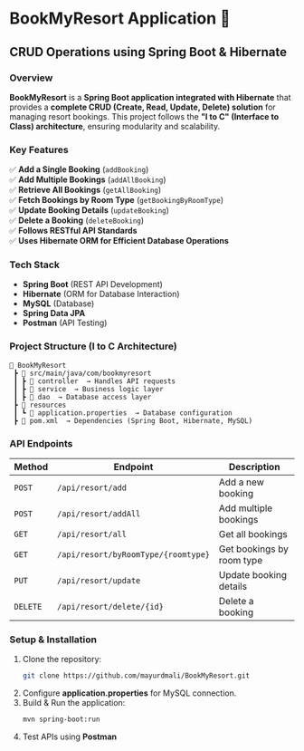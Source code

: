 # **BookMyResort Application** 🏨  

## **CRUD Operations using Spring Boot & Hibernate**  

### **Overview**  
**BookMyResort** is a **Spring Boot application integrated with Hibernate** that provides a **complete CRUD (Create, Read, Update, Delete) solution** for managing resort bookings. This project follows the **"I to C" (Interface to Class) architecture**, ensuring modularity and scalability.  

### **Key Features**  
✅ **Add a Single Booking** (`addBooking`)  
✅ **Add Multiple Bookings** (`addAllBooking`)  
✅ **Retrieve All Bookings** (`getAllBooking`)  
✅ **Fetch Bookings by Room Type** (`getBookingByRoomType`)  
✅ **Update Booking Details** (`updateBooking`)  
✅ **Delete a Booking** (`deleteBooking`)  
✅ **Follows RESTful API Standards**  
✅ **Uses Hibernate ORM for Efficient Database Operations**  

### **Tech Stack**  
- **Spring Boot** (REST API Development)  
- **Hibernate** (ORM for Database Interaction)  
- **MySQL** (Database)  
- **Spring Data JPA**  
- **Postman** (API Testing)  

### **Project Structure (I to C Architecture)**  
```
📂 BookMyResort
 ┣ 📂 src/main/java/com/bookmyresort
 ┃ ┣ 📂 controller  → Handles API requests
 ┃ ┣ 📂 service  → Business logic layer
 ┃ ┣ 📂 dao  → Database access layer
 ┣ 📂 resources
 ┃ ┗ 📜 application.properties  → Database configuration
 ┣ 📜 pom.xml  → Dependencies (Spring Boot, Hibernate, MySQL)
```

### **API Endpoints**  
| Method | Endpoint | Description |
|--------|---------|-------------|
| `POST` | `/api/resort/add` | Add a new booking |
| `POST` | `/api/resort/addAll` | Add multiple bookings |
| `GET` | `/api/resort/all` | Get all bookings |
| `GET` | `/api/resort/byRoomType/{roomtype}` | Get bookings by room type |
| `PUT` | `/api/resort/update` | Update booking details |
| `DELETE` | `/api/resort/delete/{id}` | Delete a booking |

### **Setup & Installation**  
1. Clone the repository:  
   ```bash
   git clone https://github.com/mayurdmali/BookMyResort.git
   ```
2. Configure **application.properties** for MySQL connection.  
3. Build & Run the application:  
   ```bash
   mvn spring-boot:run
   ```
4. Test APIs using **Postman**  


